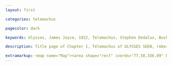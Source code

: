 ```yaml
---
layout: first

categories: telemachus

pagecolor: dark

keywords: Ulysses, James Joyce, 1922, Telemachus, Stephen Dedalus, Buck Mulligan, Martello Tower, Dublin, Ireland, Ie, June 16, 1904, 8:00 AM, Sandycove, Sandy Cove, Dublin Bay, Telemachiad, Chapter I, Odysseus, Son, Ithaca, suitors, Antinoos, Grey Eyed Athena, Throwaway Horse LLC, Linati Schema, gold, color

description: Title page of Chapter 1, Telemachus of ULYSSES SEEN, robert berry's comics adaptation of james joyce novel ulysses

extramarkup: <map name="Map"><area shape="rect" coords="77,58,336,89" href="/Seen/telemachus/0002.html" alt="read from the beginning"><area shape="rect" coords="25,127,924,683" href="/Seen/telemachus/0001.html" alt="reader's guide entry for I— Telemachus"><area shape="rect" coords="76,95,302,122" href="/Seen/calypso/0001.html" alt="jump to new pages"></map>
---
```

